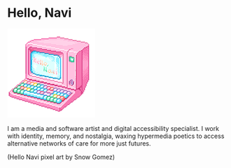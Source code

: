 # Hello, Navi

![Colourful computer terminal with the text "Hello Navi" on screen](hello_navi.png)

I am a media and software artist and digital accessibility specialist. I work with identity, memory, and nostalgia, waxing hypermedia poetics to access alternative networks of care for more just futures.

(Hello Navi pixel art by Snow Gomez)

